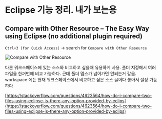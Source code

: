 
# Eclipse 기능 정리. 내가 보는용

##  Compare with Other Resource – The Easy Way using Eclipse (no additional plugin required)

`Ctrl+3 (for Quick Access)` -> search for `Compare with Other Resource`

![Compare with Other Resource](https://i.stack.imgur.com/5Rfmi.png)

다른 워크스페이스에 있는 소스와 비교하고 싶을때 유용하게 사용. 폴더 지정해서 여러파일을 한꺼번에 비교 가능하다. 근데 폴더 뎁스가 넘어가면 안되는거 같음. workspace 에는 현재 워크스페이스에서 비교하고 싶은 소스 끌어다 놓아서 설정 가능하다

[https://stackoverflow.com/questions/4623564/how-do-i-compare-two-files-using-eclipse-is-there-any-option-provided-by-eclips](https://stackoverflow.com/questions/4623564/how-do-i-compare-two-files-using-eclipse-is-there-any-option-provided-by-eclips)
<!--stackedit_data:
eyJoaXN0b3J5IjpbLTE3MjQxMzIwODhdfQ==
-->